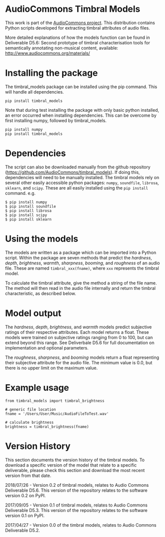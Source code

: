 # AudioCommons Timbral Models
This work is part of the [AudioCommons project](https://www.audiocommons.org).
This distribution contains Python scripts developed for extracting timbral attributes of audio files.

More detailed explanations of how the models function can be found in Deliverable D5.6: Second prototype of timbral characterisation tools for semantically annotating non-musical content, available: http://www.audiocommons.org/materials/


# Installing the package
The timbral_models package can be installed using the pip command.  This will handle all dependencies.
```
pip install timbral_models
```
Note that during test installing the package with only basic python installed, an error occurred when installing dependencies.  This can be overcome by first installing numpy, followed by timbral_models.
```
pip install numpy
pip install timbral_models
```


# Dependencies
The script can also be downloaded manually from the github repository (https://github.com/AudioCommons/timbral_models).  If doing this, dependencies will need to be manually installed.  The timbral models rely on several other easily accessible python packages: `numpy`, `soundfile`, `librosa`, `sklearn`, and `scipy`.  These are all easily installed using the `pip install` command.  e.g.
```
$ pip install numpy
$ pip install soundfile
$ pip install librosa
$ pip install scipy
$ pip install sklearn
```

# Using the models
The models are written as a package which can be imported into a Python script.  Within the package are seven methods that predict the *hardness*, *depth*, *brightness*, *warmth*, *sharpness*, *booming*, and *roughness* of an audio file.  These are named `timbral_xxx(fname)`, where `xxx` represents the timbral model.

To calculate the timbral attribute, give the method a string of the file name.  The method will then read in the audio file internally and return the timbral characteristic, as described below.


# Model output
The *hardness*, *depth*, *brightness*, and *warmth* models predict subjective ratings of their respective attributes.  Each model returns a float.  These models were trained on subjective ratings ranging from 0 to 100, but can extend beyond this range.  See Deliverbale D5.6 for full documentation on implementation and optional parameters.

The *roughness*, *sharpness*, and *booming* models return a float representing their subjective attribute for the audio file.  The minimum value is 0.0, but there is no upper limit on the maximum value.


# Example usage

```
from timbral_models import timbral_brightness 

# generic file location
fname = '/Users/User/Music/AudioFileToTest.wav'

# calculate brightness
brightness = timbral_brightness(fname) 
```


# Version History
This section documents the version history of the timbral models.  To download a specific version of the model that relate to a specific deliverable, please check this section and download the most recent version from that date.

2018/07/26 - Version 0.2 of timbral models, relates to Audio Commons Deliverable D5.6.  This version of the repository relates to the software version 0.2 on PyPI. 

2017/09/05 - Version 0.1 of timbral models, relates to Audio Commons Deliverable D5.3.  This version of the repository relates to the software version 0.1 on PyPI.

2017/04/27 - Version 0.0 of the timbral models, relates to Audio Commons Deliverable D5.2. 
